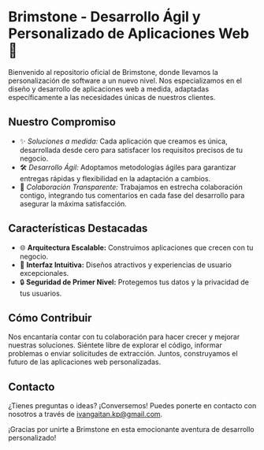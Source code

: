 # Brimstone - Desarrollo Ágil y Personalizado de Aplicaciones Web 🚀

Bienvenido al repositorio oficial de Brimstone, donde llevamos la personalización de software a un nuevo nivel. Nos especializamos en el diseño y desarrollo de aplicaciones web a medida, adaptadas específicamente a las necesidades únicas de nuestros clientes.

## Nuestro Compromiso

- ✨ *Soluciones a medida:* Cada aplicación que creamos es única, desarrollada desde cero para satisfacer los requisitos precisos de tu negocio.
- 🛠️ *Desarrollo Ágil:* Adoptamos metodologías ágiles para garantizar entregas rápidas y flexibilidad en la adaptación a cambios.
- 🤝 *Colaboración Transparente:* Trabajamos en estrecha colaboración contigo, integrando tus comentarios en cada fase del desarrollo para asegurar la máxima satisfacción.

## Características Destacadas

- 🌐 **Arquitectura Escalable:** Construimos aplicaciones que crecen con tu negocio.
- 🎨 **Interfaz Intuitiva:** Diseños atractivos y experiencias de usuario excepcionales.
- 🔒 **Seguridad de Primer Nivel:** Protegemos tus datos y la privacidad de tus usuarios.

## Cómo Contribuir

Nos encantaría contar con tu colaboración para hacer crecer y mejorar nuestras soluciones. Siéntete libre de explorar el código, informar problemas o enviar solicitudes de extracción. Juntos, construyamos el futuro de las aplicaciones web personalizadas.

## Contacto

¿Tienes preguntas o ideas? ¡Conversemos! Puedes ponerte en contacto con nosotros a través de ivangaitan.kp@gmail.com.

¡Gracias por unirte a Brimstone en esta emocionante aventura de desarrollo personalizado!
